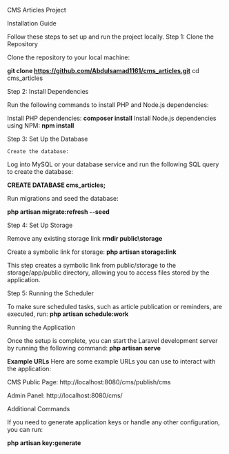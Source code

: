 CMS Articles Project

Installation Guide

Follow these steps to set up and run the project locally.
Step 1: Clone the Repository

Clone the repository to your local machine:
  
  **git clone https://github.com/Abdulsamad1161/cms_articles.git**
  cd cms_articles


Step 2: Install Dependencies

Run the following commands to install PHP and Node.js dependencies:

  Install PHP dependencies:
    **composer install**
  Install Node.js dependencies using NPM:
    **npm install**

Step 3: Set Up the Database

    Create the database:

Log into MySQL or your database service and run the following SQL query to create the database:

**CREATE DATABASE cms_articles;**

Run migrations and seed the database:

**php artisan migrate:refresh --seed**

Step 4: Set Up Storage

Remove any existing storage link
**rmdir public\storage**

Create a symbolic link for storage:
**php artisan storage:link**

This step creates a symbolic link from public/storage to the storage/app/public directory, allowing you to access files stored by the application.

Step 5: Running the Scheduler

To make sure scheduled tasks, such as article publication or reminders, are executed, run:
**php artisan schedule:work**

Running the Application

Once the setup is complete, you can start the Laravel development server by running the following command:
**php artisan serve**

**Example URLs**
Here are some example URLs you can use to interact with the application:

CMS Public Page: http://localhost:8080/cms/publish/cms

Admin Panel: http://localhost:8080/cms/


Additional Commands

If you need to generate application keys or handle any other configuration, you can run:

**php artisan key:generate**
